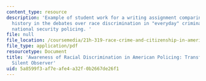 ```yaml
---
content_type: resource
description: 'Example of student work for a writing assignment comparing the use of
  history in the debates over race discrimination in "everyday" criminal justice versus
  national security policing. '
file: null
file_location: /coursemedia/21h-319-race-crime-and-citizenship-in-american-law-fall-2014/5a8599f3af7eafe4a32f0b2667de26f1_MIT21H_319F14_AmericaPolic.pdf
file_type: application/pdf
resourcetype: Document
title: 'Awareness of Racial Discrimination in American Policing: Transforming The
  Silent Observer'
uid: 5a8599f3-af7e-afe4-a32f-0b2667de26f1
---
```

